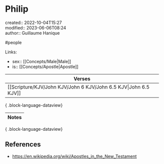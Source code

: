 # Philip

created:: 2022-10-04T15:27  
modified:: 2023-06-06T08:24  
author:: Guillaume Hanique

#people

Links:

- sex:: [[Concepts/Male\|Male]]
- is:: [[Concepts/Apostle\|Apostle]]

| Verses                                                              |
| ------------------------------------------------------------------- |
| [[Scripture/KJV/John KJV/John 6 KJV/John 6.5 KJV\|John 6.5 KJV]] |

{ .block-language-dataview}

| Notes |
| ----- |

{ .block-language-dataview}

## References

- https://en.wikipedia.org/wiki/Apostles_in_the_New_Testament
